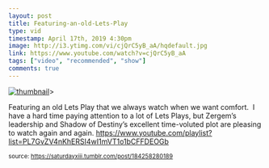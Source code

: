 ```yaml
---
layout: post
title: Featuring-an-old-Lets-Play
type: vid
timestamp: April 17th, 2019 4:30pm
image: http://i3.ytimg.com/vi/cjQrC5yB_aA/hqdefault.jpg
link: https://www.youtube.com/watch?v=cjQrC5yB_aA
tags: ["video", "recommended", "show"]
comments: true
---
```

[![thumbnail](http://i3.ytimg.com/vi/cjQrC5yB_aA/hqdefault.jpg)](https://www.youtube.com/watch?v=cjQrC5yB_aA)>
    
Featuring an old Lets Play that we always watch when we want comfort. 
I have a hard time paying attention to a lot of Lets Plays, but Zergem’s leadership and Shadow of Destiny’s excellent time-voluted plot are pleasing to watch again and again.
<a href="https://www.youtube.com/playlist?list=PL7GvZV4nKhERSI4wI1mVT1o1bCFFDEOGb" target="_blank">https://www.youtube.com/playlist?list=PL7GvZV4nKhERSI4wI1mVT1o1bCFFDEOGb</a><br/>
 
  
<small>source: https://saturdayxiii.tumblr.com/post/184258280189</small>
